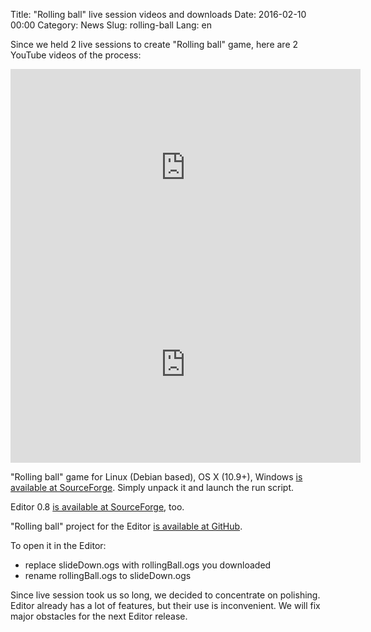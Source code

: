 Title: "Rolling ball" live session videos and downloads
Date: 2016-02-10 00:00
Category: News
Slug: rolling-ball
Lang: en

Since we held 2 live sessions to create "Rolling ball" game, here are 2 YouTube videos of the process:

<iframe width="560" height="315" src="https://www.youtube.com/embed/70Jny1xJxK8" frameborder="0" allowfullscreen></iframe>

<iframe width="560" height="315" src="http://www.youtube.com/embed/851IlFT7y18" frameborder="0" allowfullscreen></iframe>


"Rolling ball" game for Linux (Debian based), OS X (10.9+), Windows <a title="SourceForge" href="http://sourceforge.net/projects/osrpgcreation/files/Games/RollingBall/">is available at SourceForge</a>.
Simply unpack it and launch the run script.

Editor 0.8 <a title="SourceForge" href="http://sourceforge.net/projects/osrpgcreation/files/Editor/jenkins/46_2016-01-30_22-20-41_0.8.0/">is available at SourceForge</a>, too.

"Rolling ball" project for the Editor <a title="GitHub" href="https://github.com/OGStudio/rollingBall.ogs/archive/master.zip">is available at GitHub</a>.

To open it in the Editor:

* replace slideDown.ogs with rollingBall.ogs you downloaded
* rename rollingBall.ogs to slideDown.ogs

Since live session took us so long, we decided to concentrate on polishing. Editor already has a lot of features, but their use is inconvenient. We will fix major obstacles for the next Editor release.
